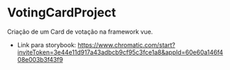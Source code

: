 # VotingCardProject
Criação de um Card de votação na framework vue.

- Link para storybook:
https://www.chromatic.com/start?inviteToken=3e44e11d917a43adbcb9cf95c3fce1a8&appId=60e60a146f408e003b3f43f9
